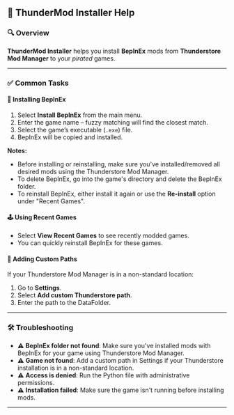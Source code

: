 ## 📘 ThunderMod Installer Help

### 🔍 Overview

**ThunderMod Installer** helps you install **BepInEx** mods from **Thunderstore Mod Manager** to your *pirated* games.

---

### ✅ Common Tasks

#### 💾 Installing BepInEx

1. Select **Install BepInEx** from the main menu.
2. Enter the game name – fuzzy matching will find the closest match.
3. Select the game’s executable (`.exe`) file.
4. BepInEx will be copied and installed.

**Notes:**
- Before installing or reinstalling, make sure you've installed/removed all desired mods using the Thunderstore Mod Manager.
- To delete BepInEx, go into the game's directory and delete the BepInEx folder.
- To reinstall BepInEx, either install it again or use the **Re-install** option under "Recent Games".

#### 🕹️ Using Recent Games

- Select **View Recent Games** to see recently modded games.
- You can quickly reinstall BepInEx for these games.

#### 📁 Adding Custom Paths

If your Thunderstore Mod Manager is in a non-standard location:

1. Go to **Settings**.
2. Select **Add custom Thunderstore path**.
3. Enter the path to the DataFolder.

---

### 🛠️ Troubleshooting

- ⚠️ **BepInEx folder not found**: Make sure you've installed mods with BepInEx for your game using Thunderstore Mod Manager.
- ⚠️ **Game not found**: Add a custom path in Settings if your Thunderstore installation is in a non-standard location.
- ⚠️ **Access is denied**: Run the Python file with administrative permissions.
- ⚠️ **Installation failed**: Make sure the game isn't running before installing mods.

---
